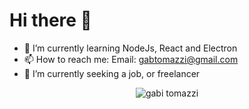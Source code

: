 # Hi there 👋

- 🌱 I’m currently learning NodeJs, React and Electron
- 📫 How to reach me: Email: gabtomazzi@gmail.com
- 🔭 I’m currently seeking a job, or freelancer



<p align="center">
  <img align="center" src="https://github-readme-stats.vercel.app/api?username=gabriela-tomazzi&show_icons=true" alt="gabi tomazzi"/> 
</p>
